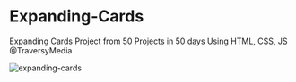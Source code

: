 # Expanding-Cards
Expanding Cards Project from 50 Projects in 50 days
Using HTML, CSS, JS
@TraversyMedia

![expanding-cards](https://github.com/daleskinz/Expanding-Cards/assets/141495352/7526f53d-1c59-4794-9c5b-6a7efb2e0ed9)
